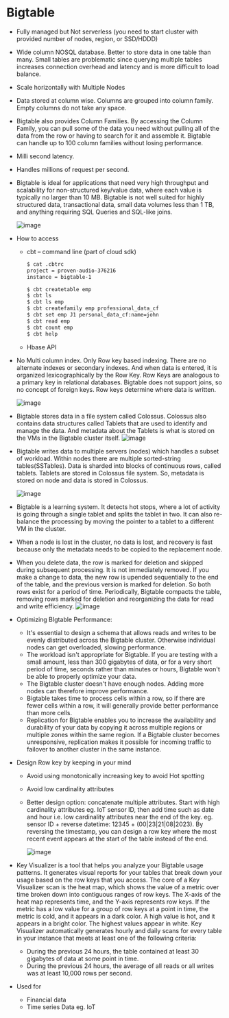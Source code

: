 # Bigtable

- Fully managed but Not serverless (you need to start cluster with provided number of nodes, region, or SSD/HDDD)
- Wide column NOSQL database. Better to store data in one table than many. Small tables are problematic since querying multiple tables increases connection overhead and latency and is more difficult to load balance. 
- Scale horizontally with Multiple Nodes
- Data stored at column wise. Columns are grouped into column family. Empty columns do not take any space.
- Bigtable also provides Column Families. By accessing the Column Family, you can pull some of the data you need without pulling all of the data from the row or having to search for it and assemble it. Bigtable can handle up to 100 column families without losing performance.
- Milli second latency.
- Handles millions of request per second.
- Bigtable is ideal for applications that need very high throughput and scalability for non-structured key/value data, where each value is typically no larger than 10 MB. Bigtable is not well suited for highly structured data, transactional data, small data volumes less than 1 TB, and anything requiring SQL Queries and SQL-like joins.

  ![image](https://github.com/user-attachments/assets/eef740ec-786a-493c-a8a0-fb7a6d072003)

- How to access
  - cbt – command line (part of cloud sdk)

    ```bash
    $ cat .cbtrc
    project = proven-audio-376216
    instance = bigtable-1

    $ cbt createtable emp
    $ cbt ls
    $ cbt ls emp
    $ cbt createfamily emp professional_data_cf
    $ cbt set emp J1 personal_data_cf:name=john
    $ cbt read emp
    $ cbt count emp
    $ cbt help
    ```
  - Hbase API

- No Multi column index. Only Row key based indexing. There are no alternate indexes or secondary indexes. 
And when data is entered, it is organized lexicographically by the Row Key. Row Keys are analogous to a primary key in relational databases. Bigtable does not support joins, so no concept of foreign keys. Row keys determine where data is written. 
    
    ![image](https://user-images.githubusercontent.com/19702456/227278313-b483add6-6cc5-451c-a8c4-f219286116df.png)

- Bigtable stores data in a file system called Colossus. Colossus also contains data structures called Tablets that are used to identify and manage the data. And metadata about the Tablets is what is stored on the VMs in the Bigtable cluster itself.
  ![image](https://github.com/user-attachments/assets/ece04843-5896-4bcd-82eb-d328bd1cab9f)


- Bigtable writes data to multiple servers (nodes) which handles a subset of workload. Within nodes there are multiple sorted-string tables(SSTables). Data is sharded into blocks of continuous rows, called tablets. Tablets are stored in Colossus file system. So, metadata is stored on node and data is stored in Colossus.
  
    ![image](https://user-images.githubusercontent.com/19702456/224545732-62e08dd3-da7b-4f24-8fb2-436fbc54fa19.png)
       
- Bigtable is a learning system. It detects hot stops, where a lot of activity is going through a single tablet and splits the tablet in two. It can also re-balance the processing by moving the pointer to a tablet to a different VM in the cluster. 

- When a node is lost in the cluster, no data is lost, and recovery is fast because only the metadata needs to be copied to the replacement node.

- When you delete data, the row is marked for deletion and skipped during subsequent processing. It is not immediately removed. If you make a change to data, the new row is upended sequentially to the end of the table, and the previous version is marked for deletion. So both rows exist for a period of time. Periodically, Bigtable compacts the table, removing rows marked for deletion and reorganizing the data for read and write efficiency.
 ![image](https://github.com/user-attachments/assets/5bc8e2e6-4fc3-4753-b60e-64801a27933d)
      
- Optimizing BIgtable Performance:
  - It's essential to design a schema that allows reads and writes to be evenly distributed across the Bigtable cluster. Otherwise individual nodes can get overloaded, slowing performance.
  - The workload isn't appropriate for Bigtable. If you are testing with a small amount, less than 300 gigabytes of data, or for a very short period of time, seconds rather than minutes or hours, Bigtable won't be able to properly optimize your data.
  - The Bigtable cluster doesn't have enough nodes. Adding more nodes can therefore improve performance.
  - Bigtable takes time to process cells within a row, so if there are fewer cells within a row, it will generally provide better performance than more cells.
  - Replication for Bigtable enables you to increase the availability and durability of your data by copying it across multiple regions or multiple zones within the same region. If a Bigtable cluster becomes unresponsive, replication makes it possible for incoming traffic to failover to another cluster in the same instance.
  
- Design Row key by keeping in your mind
  - Avoid using monotonically increasing key to avoid Hot spotting
  - Avoid low cardinality attributes
  - Better design option: concatenate multiple attributes. Start with high cardinality attributes eg. IoT sensor ID, then add time such as date and hour i.e. low cardinality attributes near the end of the key. eg. sensor ID + reverse datetime: 12345 + (00|23|21|08|2023). By reversing the timestamp, you can design a row key where the most recent event appears at the start of the table instead of the end.

    ![image](https://user-images.githubusercontent.com/19702456/227277588-4a0d8fe4-fa0f-44d2-abce-5858958ce5cd.png)
    
- Key Visualizer is a tool that helps you analyze your Bigtable usage patterns. It generates visual reports for your tables that break down your usage based on the row keys that you access. The core of a Key Visualizer scan is the heat map, which shows the value of a metric over time broken down into contiguous ranges of row keys. The X-axis of the heat map represents time, and the Y-axis represents row keys. If the metric has a low value for a group of row keys at a point in time, the metric is cold, and it appears in a dark color. A high value is hot, and it appears in a bright color. The highest values appear in white. Key Visualizer automatically generates hourly and daily scans for every table in your instance that meets at least one of the following criteria:
  - During the previous 24 hours, the table contained at least 30 gigabytes of data at some point in time.
  - During the previous 24 hours, the average of all reads or all writes was at least 10,000 rows per second.

- Used for
  - Financial data
  - Time series Data eg. IoT


